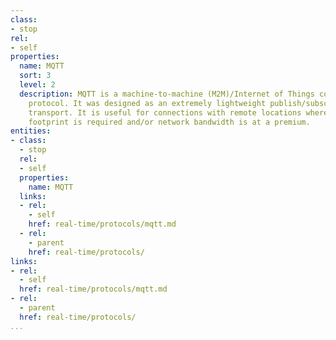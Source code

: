 ```yaml
---
class:
- stop
rel:
- self
properties:
  name: MQTT
  sort: 3
  level: 2
  description: MQTT is a machine-to-machine (M2M)/Internet of Things connectivity
    protocol. It was designed as an extremely lightweight publish/subscribe messaging
    transport. It is useful for connections with remote locations where a small code
    footprint is required and/or network bandwidth is at a premium.
entities:
- class:
  - stop
  rel:
  - self
  properties:
    name: MQTT
  links:
  - rel:
    - self
    href: real-time/protocols/mqtt.md
  - rel:
    - parent
    href: real-time/protocols/
links:
- rel:
  - self
  href: real-time/protocols/mqtt.md
- rel:
  - parent
  href: real-time/protocols/
...
```

